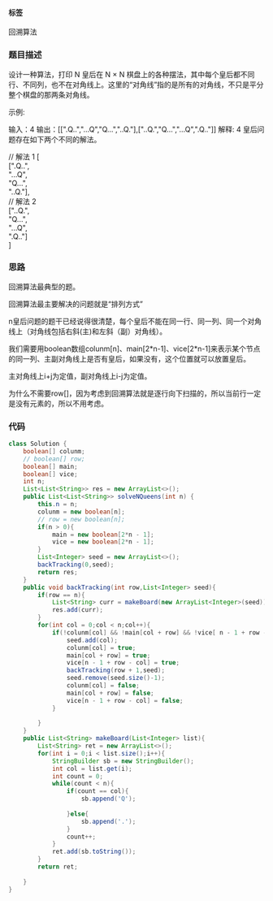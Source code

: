 #### 标签
回溯算法
### 题目描述
设计一种算法，打印 N 皇后在 N × N 棋盘上的各种摆法，其中每个皇后都不同行、不同列，也不在对角线上。这里的“对角线”指的是所有的对角线，不只是平分整个棋盘的那两条对角线。

示例:

 输入：4
 输出：[[".Q..","...Q","Q...","..Q."],["..Q.","Q...","...Q",".Q.."]]
 解释: 4 皇后问题存在如下两个不同的解法。
 
 // 解法 1
[\
[".Q..",\
 "...Q",\
 "Q...",\
 "..Q."],\
// 解法 2\
["..Q.", \
 "Q...",\
 "...Q",\
 ".Q.."]\
]

### 思路
回溯算法最典型的题。

回溯算法最主要解决的问题就是“排列方式”

n皇后问题的题干已经说得很清楚，每个皇后不能在同一行、同一列、同一个对角线上（对角线包括右斜(主)和左斜（副）对角线）。

我们需要用boolean数组colunm[n]、main[2\*n-1]、vice[2\*n-1]来表示某个节点的同一列、主副对角线上是否有皇后，如果没有，这个位置就可以放置皇后。

主对角线上i+j为定值，副对角线上i-j为定值。

为什么不需要row[]，因为考虑到回溯算法就是逐行向下扫描的，所以当前行一定是没有元素的，所以不用考虑。
### 代码
```java
class Solution {
    boolean[] colunm;
    // boolean[] row;
    boolean[] main;
    boolean[] vice;
    int n;
    List<List<String>> res = new ArrayList<>();
    public List<List<String>> solveNQueens(int n) {
        this.n = n;
        colunm = new boolean[n];
        // row = new boolean[n];
        if(n > 0){
            main = new boolean[2*n - 1];
            vice = new boolean[2*n - 1]; 
        }
        List<Integer> seed = new ArrayList<>();
        backTracking(0,seed);
        return res;
    }
    public void backTracking(int row,List<Integer> seed){
        if(row == n){
            List<String> curr = makeBoard(new ArrayList<Integer>(seed));
            res.add(curr);
        }
        for(int col = 0;col < n;col++){
            if(!colunm[col] && !main[col + row] && !vice[ n - 1 + row - col]){
                seed.add(col);
                colunm[col] = true;
                main[col + row] = true;
                vice[n - 1 + row - col] = true;
                backTracking(row + 1,seed);
                seed.remove(seed.size()-1);
                colunm[col] = false;
                main[col + row] = false;
                vice[n - 1 + row - col] = false;
            }
            
        }
    }
    public List<String> makeBoard(List<Integer> list){
        List<String> ret = new ArrayList<>();
        for(int i = 0;i < list.size();i++){
            StringBuilder sb = new StringBuilder();
            int col = list.get(i);
            int count = 0;
            while(count < n){
                if(count == col){
                    sb.append('Q');
                    
                }else{
                    sb.append('.');
                }
                count++;
            }
            ret.add(sb.toString());
        }
        return ret;
        
    }
}
```